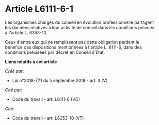 # Article L6111-6-1 

Les organismes chargés du conseil en évolution professionnelle partagent les données relatives à leur activité de conseil
dans les conditions prévues à l'article L. 6353-10. 

Ceux d'entre eux qui ne remplissent pas cette obligation perdent le bénéfice des dispositions mentionnées à l'article L.
6111-6, dans des conditions précisées par décret en Conseil d'Etat.

**Liens relatifs à cet article**

_Créé par_:

  - Loi n°2018-771 du 5 septembre 2018 - art. 3 (V)

_Cité par_:

  - Code du travail - art. L6111-6 (VD)

_Cite_:

  - Code du travail - art. L6353-10 (VT)
